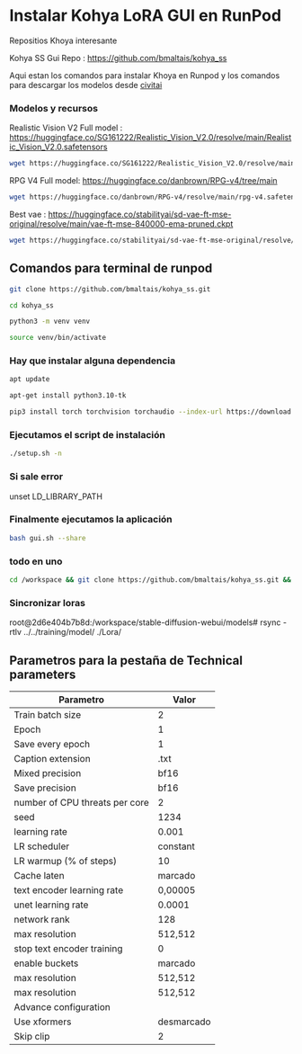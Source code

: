 # Instalar Kohya LoRA GUI en RunPod
Repositios Khoya interesante

Kohya SS Gui Repo : https://github.com/bmaltais/kohya_ss

Aqui estan los comandos para instalar Khoya en Runpod y los comandos para descargar los modelos desde [civitai](https://civitai.com)
### Modelos y recursos
Realistic Vision V2 Full model : https://huggingface.co/SG161222/Realistic_Vision_V2.0/resolve/main/Realistic_Vision_V2.0.safetensors

```bash
wget https://huggingface.co/SG161222/Realistic_Vision_V2.0/resolve/main/Realistic_Vision_V2.0.safetensors
```
RPG V4 Full model: https://huggingface.co/danbrown/RPG-v4/tree/main
```bash
wget https://huggingface.co/danbrown/RPG-v4/resolve/main/rpg-v4.safetensors
```
Best vae : https://huggingface.co/stabilityai/sd-vae-ft-mse-original/resolve/main/vae-ft-mse-840000-ema-pruned.ckpt
```bash
wget https://huggingface.co/stabilityai/sd-vae-ft-mse-original/resolve/main/vae-ft-mse-840000-ema-pruned.ckpt
```
## Comandos para terminal de runpod
```bash
git clone https://github.com/bmaltais/kohya_ss.git
```
```bash
cd kohya_ss
```
```bash
python3 -m venv venv
```
```bash
source venv/bin/activate
```

### Hay que instalar alguna dependencia

```bash
apt update
```
```bash
apt-get install python3.10-tk
```
```bash
pip3 install torch torchvision torchaudio --index-url https://download.pytorch.org/whl/cu118
```
### Ejecutamos el script de instalación
```bash
./setup.sh -n
```

### Si sale error
unset LD_LIBRARY_PATH

### Finalmente ejecutamos la aplicación
```bash
bash gui.sh --share
```

### todo en uno

```bash
cd /workspace && git clone https://github.com/bmaltais/kohya_ss.git && cd kohya_ss && python3 -m venv venv && source venv/bin/activate && apt update -y && apt-get install python3.10-tk -y && pip3 install torch torchvision torchaudio --index-url https://download.pytorch.org/whl/cu118 && unset LD_LIBRARY_PATH && ./setup.sh -n
```

### Sincronizar loras

root@2d6e404b7b8d:/workspace/stable-diffusion-webui/models# rsync -rtlv ../../training/model/ ./Lora/

## Parametros para la pestaña de Technical parameters
|Parametro|Valor|
|--------------------------------|-----------------------|
| Train batch size               |          2            |
| Epoch                          |          1            |
| Save every epoch               |          1            |
| Caption extension              |        .txt           |
| Mixed precision                |        bf16           |
| Save precision                 |        bf16           |
| number of CPU threats per core |          2            |
| seed							 |        1234           |
| learning rate                  |        0.001          |
| LR scheduler                   |       constant        |
| LR warmup (% of steps)         |         10            |
| Cache laten                    |       marcado         |
| text encoder learning rate     |      0,00005          |
| unet learning rate             |        0.0001          |
| network rank                   |          128          |
| max resolution                 |       512,512         |
| stop text encoder training     |           0           |
| enable buckets                 |       marcado         |
| max resolution                 |       512,512         |
| max resolution                 |       512,512         |
|Advance configuration                                   |
| Use xformers                 |       desmarcado        |
| Skip clip               |       2        |


